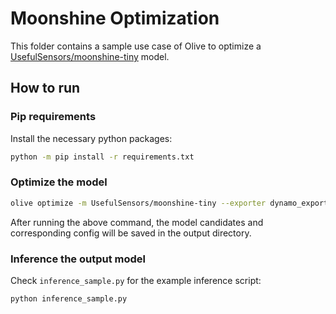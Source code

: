 # Moonshine Optimization

This folder contains a sample use case of Olive to optimize a [UsefulSensors/moonshine-tiny](https://huggingface.co/UsefulSensors/moonshine-tiny) model.

## How to run

### Pip requirements

Install the necessary python packages:

```bash
python -m pip install -r requirements.txt
```

### Optimize the model

```bash
olive optimize -m UsefulSensors/moonshine-tiny --exporter dynamo_exporter -t automatic-speech-recognition
```

After running the above command, the model candidates and corresponding config will be saved in the output directory.

### Inference the output model

Check `inference_sample.py` for the example inference script:

```bash
python inference_sample.py
```
